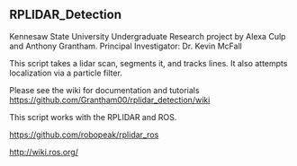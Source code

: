 ## RPLIDAR_Detection

Kennesaw State University Undergraduate Research project by Alexa Culp and Anthony Grantham. Principal Investigator: Dr. Kevin McFall


This script takes a lidar scan, segments it, and tracks lines. It also attempts localization via a particle filter.


Please see the wiki for documentation and tutorials
https://github.com/Grantham00/rplidar_detection/wiki

This script works with the RPLIDAR and ROS. 

https://github.com/robopeak/rplidar_ros

http://wiki.ros.org/


